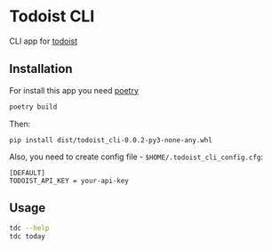 # Todoist CLI
CLI app for [todoist](https://todoist.com/)

## Installation
For install this app you need [poetry](https://poetry.com/)

```sh
poetry build
```

Then:
```
pip install dist/todoist_cli-0.0.2-py3-none-any.whl
```

Also, you need to create config file - `$HOME/.todoist_cli_config.cfg`:
```
[DEFAULT]
TODOIST_API_KEY = your-api-key
```

## Usage
```sh
tdc --help
tdc today
```
